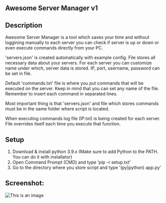 ## Awesome Server Manager v1

## Description
Awesome Server Manager is a tool which saves your time and without loggining manually to each server you can check if server is up or down or even execute commands directly from your PC.

'servers.json' is created automatically with example config. File stores all necessary data about your servers. For each server you can customize name under which, server data is stored. IP, port, username, password can be set in file.

Default 'commands.txt' file is where you put commands that will be executed on the server. Keep in mind that you can set any name of the file. Remember to insert each command in separated lines.

Most important thing is that 'servers.json' and file which stores commands must be in the same folder where script is located.

When executing commands log file (IP.txt) is being created for each server. File overrides itself each time you execute that function.

## Setup
1. Download & install python 3.9.x (Make sure to add Python to the PATH. You can do it with installator)
2. Open Command Prompt (CMD) and type 'pip -r setup.txt'
3. Go to the directory where you store script and type '(py|python) app.py'

## Screenshot:
![This is an image](https://i.imgur.com/TkdcmGD.png)
